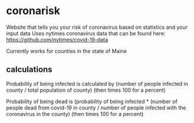 # coronarisk
Website that tells you your risk of coronavirus based on statistics and your input data
Uses nytimes coronavirus data that can be found here: https://github.com/nytimes/covid-19-data

Currently works for counties in the state of Maine

## calculations
Probability of being infected is calculated by (number of people infected in county / total population of county) (then times 100 for a percent)

Probability of being dead is (probability of being infected * (number of people dead from covid-19 in county / number of people infected with the coronavirus in the county) (then times 100 for a percent)
